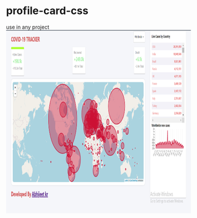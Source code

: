 # profile-card-css
use in any project
<img width=1200 height=500 src="https://github.com/Abhijeet05061998/covid-19-tracker/blob/master/q.PNG"/>

